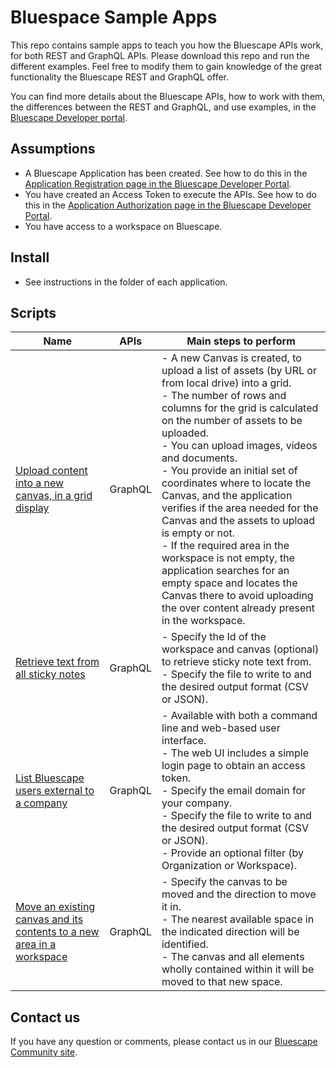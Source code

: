 # Bluespace Sample Apps

This repo contains sample apps to teach you how the Bluescape APIs work, for both REST and GraphQL APIs.
Please download this repo and run the different examples. Feel free to modify them to gain knowledge of the great functionality the Bluescape REST and GraphQL offer.

You can find more details about the Bluescape APIs, how to work with them, the differences between the REST and GraphQL, and use examples, in the [Bluescape Developer portal](https://developer.bluescape.com).

## Assumptions

- A Bluescape Application has been created. See how to do this in the [Application Registration page in the Bluescape Developer Portal](https://api.apps.us.bluescape.com/docs/page/appRegistration).
- You have created an Access Token to execute the APIs. See how to do this in the [Application Authorization page in the Bluescape Developer Portal](https://api.apps.us.bluescape.com/docs/page/app-auth).
- You have access to a workspace on Bluescape.

## Install

- See instructions in the folder of each application.

## Scripts

Name | APIs | Main steps to perform
---|---|---
[Upload content into a new canvas, in a grid display](./upload-content-into-new-canvas-grid-display) | GraphQL | - A new Canvas is created, to upload a list of assets (by URL or from local drive) into a grid.<br>- The number of rows and columns for the grid is calculated on the number of assets to be uploaded.<br>- You can upload images, videos and documents.<br>- You provide an initial set of coordinates where to locate the Canvas, and the application verifies if the area needed for the Canvas and the assets to upload is empty or not.<br>- If the required area in the workspace is not empty, the application searches for an empty space and locates the Canvas there to avoid uploading the over content already present in the workspace.
[Retrieve text from all sticky notes](./get-all-sticky-notes-from-canvas-or-workspace) | GraphQL | - Specify the Id of the workspace and canvas (optional) to retrieve sticky note text from.<br>- Specify the file to write to and  the desired output format (CSV or JSON).
[List Bluescape users external to a company](./get-list-users_members-not-from-company-domain/) | GraphQL | - Available with both a command line and web-based user interface.<br>- The web UI includes a simple login page to obtain an access token.<br>- Specify the email domain for your company.<br>- Specify the file to write to and the desired output format (CSV or JSON).<br>- Provide an optional filter (by Organization or Workspace).
[Move an existing canvas and its contents to a new area in a workspace](./move-canvas-and-its-contents/) | GraphQL | - Specify the canvas to be moved and the direction to move it in.<br>- The nearest available space in the indicated direction will be identified.<br>- The canvas and all elements wholly contained within it will be moved to that new space.

## Contact us

If you have any question or comments, please contact us in our [Bluescape Community site](https://community.bluescape.com/c/developer/14).
